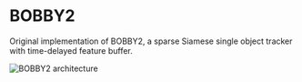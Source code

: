 # BOBBY2
Original implementation of BOBBY2, a sparse Siamese single object tracker with time-delayed feature buffer.    

![BOBBY2 architecture](https://https://github.com/datacrisis/BOBBY2/master/doc_imgs/BOBBY_2_architecture.png)
